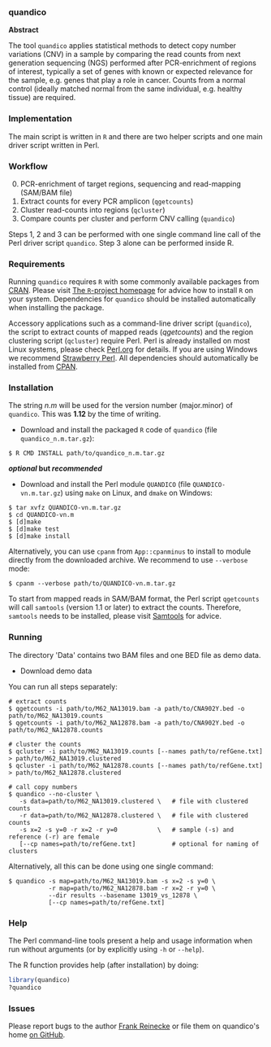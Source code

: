### quandico

**Abstract**

The tool `quandico` applies statistical methods to detect copy number variations (CNV) in a sample by comparing the 
read counts from next generation sequencing (NGS) performed after PCR-enrichment of regions of interest, typically a 
set of genes with known or expected relevance for the sample, e.g. genes that play a role in cancer. Counts from a normal 
control (ideally matched normal from the same individual, e.g. healthy tissue) are required. 

### Implementation
The main script is written in `R` and there are two helper scripts and one main driver script written in Perl.

### Workflow
0. PCR-enrichment of target regions, sequencing and read-mapping (SAM/BAM file)
1. Extract counts for every PCR amplicon (`qgetcounts`)
2. Cluster read-counts into regions (`qcluster`)
3. Compare counts per cluster and perform CNV calling (`quandico`)

Steps 1, 2 and 3 can be performed with one single command line call of the Perl 
driver script `quandico`. Step 3 alone can be performed inside R.

### Requirements
Running `quandico` requires `R` with some commonly available packages from [CRAN](http://cran.r-project.org). 
Please visit [The `R`-project homepage](http://www.r-project.org) for advice how to install `R` on your system.
Dependencies for `quandico` should be installed automatically when installing the package.

Accessory applications such as a command-line driver script (`quandico`), the script to extract counts of 
mapped reads (_qgetcounts_) and the region clustering script (`qcluster`) require Perl. Perl is already installed on 
most Linux systems, please check [Perl.org](http://www.perl.org) for details. If you are using Windows we 
recommend [Strawberry Perl](http://www.strawberryperl.com). All dependencies should automatically be installed 
from [CPAN](http://www.cpan.org).

### Installation

The string *n.m* will be used for the version number (major.minor) of `quandico`. This was **1.12** by the time of writing.

 * Download and install the packaged `R` code of `quandico` (file `quandico_n.m.tar.gz`):

`$ R CMD INSTALL path/to/quandico_n.m.tar.gz`

**_optional_ but _recommended_**

 * Download and install the Perl module `QUANDICO` (file `QUANDICO-vn.m.tar.gz`) using `make` on Linux, and `dmake` on Windows:

```
$ tar xvfz QUANDICO-vn.m.tar.gz
$ cd QUANDICO-vn.m
$ [d]make
$ [d]make test
$ [d]make install
```

Alternatively, you can use `cpanm` from `App::cpanminus` to install to module directly from the downloaded archive. 
We recommend to use `--verbose` mode:
	
`$ cpanm --verbose path/to/QUANDICO-vn.m.tar.gz`

To start from mapped reads in SAM/BAM format, the Perl script `qgetcounts` will call `samtools` (version 1.1 or later) to 
extract the counts. Therefore, `samtools` needs to be installed, please visit [Samtools](http://www.htslib.org) for advice.

### Running
The directory 'Data' contains two BAM files and one BED file as demo data. 

 * Download demo data

You can run all steps separately:

```
# extract counts
$ qgetcounts -i path/to/M62_NA13019.bam -a path/to/CNA902Y.bed -o path/to/M62_NA13019.counts
$ qgetcounts -i path/to/M62_NA12878.bam -a path/to/CNA902Y.bed -o path/to/M62_NA12878.counts

# cluster the counts
$ qcluster -i path/to/M62_NA13019.counts [--names path/to/refGene.txt] > path/to/M62_NA13019.clustered
$ qcluster -i path/to/M62_NA12878.counts [--names path/to/refGene.txt] > path/to/M62_NA12878.clustered

# call copy numbers
$ quandico --no-cluster \
   -s data=path/to/M62_NA13019.clustered \   # file with clustered counts
   -r data=path/to/M62_NA12878.clustered \   # file with clustered counts
   -s x=2 -s y=0 -r x=2 -r y=0           \   # sample (-s) and reference (-r) are female
   [--cp names=path/to/refGene.txt]          # optional for naming of clusters
```

Alternatively, all this can be done using one single command:

```
$ quandico -s map=path/to/M62_NA13019.bam -s x=2 -s y=0 \
           -r map=path/to/M62_NA12878.bam -r x=2 -r y=0 \
           --dir results --basename 13019_vs_12878 \
           [--cp names=path/to/refGene.txt]
```

### Help
The Perl command-line tools present a help and usage information when run without arguments (or by explicitly using `-h` 
or `--help`).

The R function provides help (after installation) by doing:

```R
library(quandico)
?quandico
```

### Issues
Please report bugs to the author [Frank Reinecke](mailto:frank.reinecke@qiagen.com) or file 
them on quandico's home [on GitHub](http://github.com/fr02081975/quandico).

